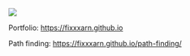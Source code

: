 [![](https://www.codewars.com/users/FixxxarN/badges/large)](https://www.codewars.com/users/FixxxarN)

Portfolio: https://fixxxarn.github.io

Path finding: https://fixxxarn.github.io/path-finding/
